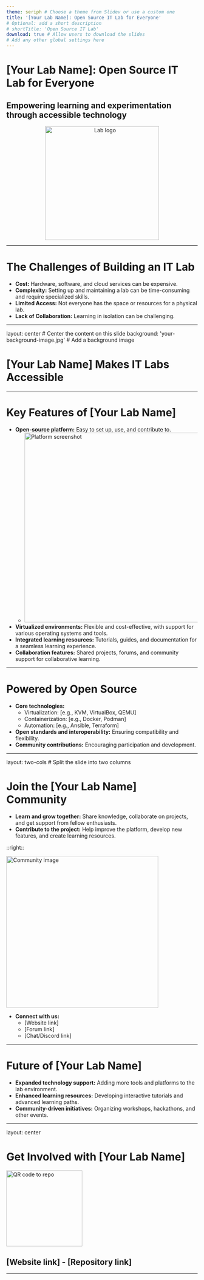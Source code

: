```yaml
---
theme: seriph # Choose a theme from Slidev or use a custom one
title: '[Your Lab Name]: Open Source IT Lab for Everyone' 
# Optional: add a short description
# shortTitle: 'Open Source IT Lab' 
download: true # Allow users to download the slides
# Add any other global settings here
---
```


# [Your Lab Name]: Open Source IT Lab for Everyone
## Empowering learning and experimentation through accessible technology

<center>
  <img src="your-lab-logo-or-image.png" alt="Lab logo" width="300" /> 
</center>

---

# The Challenges of Building an IT Lab

* **Cost:** Hardware, software, and cloud services can be expensive.
* **Complexity:** Setting up and maintaining a lab can be time-consuming and require specialized skills.
* **Limited Access:**  Not everyone has the space or resources for a physical lab.
* **Lack of Collaboration:**  Learning in isolation can be challenging.

---
layout: center # Center the content on this slide
background: 'your-background-image.jpg' # Add a background image

# [Your Lab Name] Makes IT Labs Accessible
---

# Key Features of [Your Lab Name]

* **Open-source platform:** Easy to set up, use, and contribute to.
  *  <img src="screenshot-of-your-lab-platform.png" alt="Platform screenshot" width="500" /> 
* **Virtualized environments:** Flexible and cost-effective, with support for various operating systems and tools.
* **Integrated learning resources:** Tutorials, guides, and documentation for a seamless learning experience.
* **Collaboration features:** Shared projects, forums, and community support for collaborative learning.

---

# Powered by Open Source

* **Core technologies:**
    * Virtualization: [e.g., KVM, VirtualBox, QEMU]
    * Containerization: [e.g., Docker, Podman]
    * Automation: [e.g., Ansible, Terraform]
* **Open standards and interoperability:**  Ensuring compatibility and flexibility.
* **Community contributions:** Encouraging participation and development.

---
layout: two-cols # Split the slide into two columns

# Join the [Your Lab Name] Community

* **Learn and grow together:** Share knowledge, collaborate on projects, and get support from fellow enthusiasts.
* **Contribute to the project:** Help improve the platform, develop new features, and create learning resources.

::right::

<img src="community-image.jpg" alt="Community image" width="400" /> 

* **Connect with us:**
    * [Website link]
    * [Forum link]
    * [Chat/Discord link]

---

# Future of [Your Lab Name]

* **Expanded technology support:**  Adding more tools and platforms to the lab environment.
* **Enhanced learning resources:**  Developing interactive tutorials and advanced learning paths.
* **Community-driven initiatives:**  Organizing workshops, hackathons, and other events.

---
layout: center

# Get Involved with [Your Lab Name]

<img src="qr-code-to-your-repo.png" alt="QR code to repo" width="200" /> 

## [Website link] - [Repository link]

---